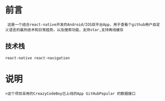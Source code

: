 # 前言
     这是一个结合react-native开发的Android/IOS双平台App，用于查看个github用户自定义语言的最热技术和日常趋势，以及搜索功能，支持star,支持离线缓存
## 技术栈
    react-native react-navigation

# 说明

    >这个项目采用的CreazyCodeBoy已上线的App GitHubPopular 的数据接口




